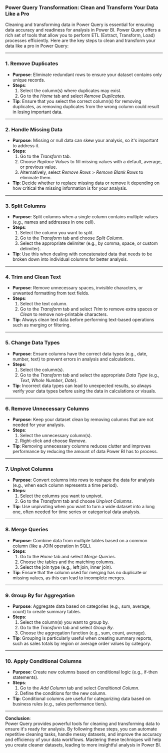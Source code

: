 ### Power Query Transformation: Clean and Transform Your Data Like a Pro

Cleaning and transforming data in Power Query is essential for ensuring data accuracy and readiness for analysis in Power BI. Power Query offers a rich set of tools that allow you to perform ETL (Extract, Transform, Load) processes efficiently. Here are the key steps to clean and transform your data like a pro in Power Query:

---

### 1. **Remove Duplicates**
   - **Purpose**: Eliminate redundant rows to ensure your dataset contains only unique records.
   - **Steps**:
     1. Select the column(s) where duplicates may exist.
     2. Go to the *Home* tab and select *Remove Duplicates*.
   - **Tip**: Ensure that you select the correct column(s) for removing duplicates, as removing duplicates from the wrong column could result in losing important data.

---

### 2. **Handle Missing Data**
   - **Purpose**: Missing or null data can skew your analysis, so it's important to address it.
   - **Steps**:
     1. Go to the *Transform* tab.
     2. Choose *Replace Values* to fill missing values with a default, average, or previous value.
     3. Alternatively, select *Remove Rows* > *Remove Blank Rows* to eliminate them.
   - **Tip**: Decide whether to replace missing data or remove it depending on how critical the missing information is for your analysis.

---

### 3. **Split Columns**
   - **Purpose**: Split columns when a single column contains multiple values (e.g., names and addresses in one cell).
   - **Steps**:
     1. Select the column you want to split.
     2. Go to the *Transform* tab and choose *Split Column*.
     3. Select the appropriate delimiter (e.g., by comma, space, or custom delimiter).
   - **Tip**: Use this when dealing with concatenated data that needs to be broken down into individual columns for better analysis.

---

### 4. **Trim and Clean Text**
   - **Purpose**: Remove unnecessary spaces, invisible characters, or unwanted formatting from text fields.
   - **Steps**:
     1. Select the text column.
     2. Go to the *Transform* tab and select *Trim* to remove extra spaces or *Clean* to remove non-printable characters.
   - **Tip**: Always clean text data before performing text-based operations such as merging or filtering.

---

### 5. **Change Data Types**
   - **Purpose**: Ensure columns have the correct data types (e.g., date, number, text) to prevent errors in analysis and calculations.
   - **Steps**:
     1. Select the column(s).
     2. Go to the *Transform* tab and select the appropriate *Data Type* (e.g., *Text*, *Whole Number*, *Date*).
   - **Tip**: Incorrect data types can lead to unexpected results, so always verify your data types before using the data in calculations or visuals.

---

### 6. **Remove Unnecessary Columns**
   - **Purpose**: Keep your dataset clean by removing columns that are not needed for your analysis.
   - **Steps**:
     1. Select the unnecessary column(s).
     2. Right-click and choose *Remove*.
   - **Tip**: Removing unnecessary columns reduces clutter and improves performance by reducing the amount of data Power BI has to process.

---

### 7. **Unpivot Columns**
   - **Purpose**: Convert columns into rows to reshape the data for analysis (e.g., when each column represents a time period).
   - **Steps**:
     1. Select the columns you want to unpivot.
     2. Go to the *Transform* tab and choose *Unpivot Columns*.
   - **Tip**: Use unpivoting when you want to turn a wide dataset into a long one, often needed for time series or categorical data analysis.

---

### 8. **Merge Queries**
   - **Purpose**: Combine data from multiple tables based on a common column (like a JOIN operation in SQL).
   - **Steps**:
     1. Go to the *Home* tab and select *Merge Queries*.
     2. Choose the tables and the matching columns.
     3. Select the join type (e.g., left join, inner join).
   - **Tip**: Ensure that the column used for merging has no duplicate or missing values, as this can lead to incomplete merges.

---

### 9. **Group By for Aggregation**
   - **Purpose**: Aggregate data based on categories (e.g., sum, average, count) to create summary tables.
   - **Steps**:
     1. Select the column(s) you want to group by.
     2. Go to the *Transform* tab and select *Group By*.
     3. Choose the aggregation function (e.g., sum, count, average).
   - **Tip**: Grouping is particularly useful when creating summary reports, such as sales totals by region or average order values by category.

---

### 10. **Apply Conditional Columns**
   - **Purpose**: Create new columns based on conditional logic (e.g., if-then statements).
   - **Steps**:
     1. Go to the *Add Column* tab and select *Conditional Column*.
     2. Define the conditions for the new column.
   - **Tip**: Conditional columns are useful for categorizing data based on business rules (e.g., sales performance tiers).

---

**Conclusion**:  
Power Query provides powerful tools for cleaning and transforming data to ensure it's ready for analysis. By following these steps, you can automate repetitive cleaning tasks, handle messy datasets, and improve the accuracy and efficiency of your data workflows. Mastering these techniques will help you create cleaner datasets, leading to more insightful analysis in Power BI.




